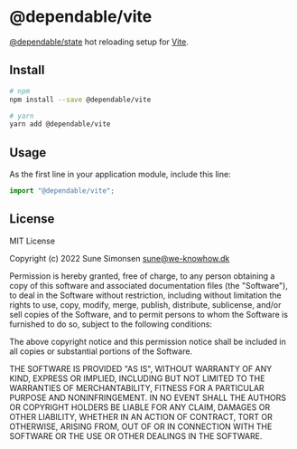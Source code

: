 # @dependable/vite

[@dependable/state](https://github.com/sunesimonsen/dependable-state) hot reloading setup for [Vite](https://vitejs.dev/).

## Install

```sh
# npm
npm install --save @dependable/vite

# yarn
yarn add @dependable/vite
```

## Usage

As the first line in your application module, include this line:

```js
import "@dependable/vite";
```

## License

MIT License

Copyright (c) 2022 Sune Simonsen sune@we-knowhow.dk

Permission is hereby granted, free of charge, to any person obtaining a copy
of this software and associated documentation files (the "Software"), to deal
in the Software without restriction, including without limitation the rights
to use, copy, modify, merge, publish, distribute, sublicense, and/or sell
copies of the Software, and to permit persons to whom the Software is
furnished to do so, subject to the following conditions:

The above copyright notice and this permission notice shall be included in all
copies or substantial portions of the Software.

THE SOFTWARE IS PROVIDED "AS IS", WITHOUT WARRANTY OF ANY KIND, EXPRESS OR
IMPLIED, INCLUDING BUT NOT LIMITED TO THE WARRANTIES OF MERCHANTABILITY,
FITNESS FOR A PARTICULAR PURPOSE AND NONINFRINGEMENT. IN NO EVENT SHALL THE
AUTHORS OR COPYRIGHT HOLDERS BE LIABLE FOR ANY CLAIM, DAMAGES OR OTHER
LIABILITY, WHETHER IN AN ACTION OF CONTRACT, TORT OR OTHERWISE, ARISING FROM,
OUT OF OR IN CONNECTION WITH THE SOFTWARE OR THE USE OR OTHER DEALINGS IN THE
SOFTWARE.
